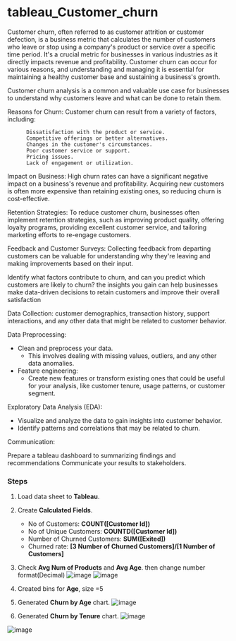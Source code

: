 # tableau_Customer_churn


Customer churn, often referred to as customer attrition or customer defection, is a business metric that calculates the number of customers who leave or stop using a company's product or service over a specific time period. It's a crucial metric for businesses in various industries as it directly impacts revenue and profitability. Customer churn can occur for various reasons, and understanding and managing it is essential for maintaining a healthy customer base and sustaining a business's growth.


Customer churn analysis is a common and valuable use case for businesses to understand why customers leave and what can be done to retain them.


 Reasons for Churn: Customer churn can result from a variety of factors, including:

          Dissatisfaction with the product or service.
          Competitive offerings or better alternatives.
          Changes in the customer's circumstances.
          Poor customer service or support.
          Pricing issues.
          Lack of engagement or utilization.

Impact on Business: High churn rates can have a significant negative impact on a business's revenue and profitability. Acquiring new customers is often more expensive than retaining existing ones, so reducing churn is cost-effective.


 Retention Strategies: To reduce customer churn, businesses often implement retention strategies, such as improving product quality, offering loyalty programs, providing excellent customer service, and tailoring marketing efforts to re-engage customers.


 Feedback and Customer Surveys: Collecting feedback from departing customers can be valuable for understanding why they're leaving and making improvements based on their input.

 

Identify what factors contribute to churn, and can you predict which customers are likely to churn? 
the insights you gain can help businesses make data-driven decisions to retain customers and improve their overall satisfaction

Data Collection:
customer demographics, transaction history, support interactions, and any other data that might be related to customer behavior.

Data Preprocessing:
- Clean and preprocess your data.
    - This involves dealing with missing values, outliers, and any other data anomalies.
- Feature engineering:
    - Create new features or transform existing ones that could be useful for your analysis, like customer tenure, usage patterns, or customer segment.


Exploratory Data Analysis (EDA):

- Visualize and analyze the data to gain insights into customer behavior.
- Identify patterns and correlations that may be related to churn.


Communication:

Prepare a tableau dashboard to summarizing findings and recommendations
Communicate your results to stakeholders.


### Steps

1.  Load data sheet to **Tableau**.

2.  Create **Calculated Fields**.
   
    - No of Customers: **COUNT([Customer Id])**
    - No of Unique Customers: **COUNTD([Customer Id])**
    - Number of Churned Customers: **SUM([Exited])**
    - Churned rate: **[3 Number of Churned Customers]/[1 Number of Customers]**

3.  Check **Avg Num of Products** and **Avg Age**. then change number format(Decimal) 
![image](https://github.com/hashinil/tableau_Customer_churn/assets/33922245/6d384de8-8673-4ba6-81c1-3090e53edfbe)
![image](https://github.com/hashinil/tableau_Customer_churn/assets/33922245/4a12bb86-a2dd-42be-82e4-aa9a7e69c6f1)

4.  Created bins for **Age**, size =5

5.  Generated **Churn by Age** chart.
![image](https://github.com/hashinil/tableau_Customer_churn/assets/33922245/e0e8a55a-552c-4edf-a4de-23df1506b94c)

6.  Generated **Churn by Tenure** chart.
![image](https://github.com/hashinil/tableau_Customer_churn/assets/33922245/96a7b19c-4605-4ccf-83a0-4768643ea5d9)






![image](https://github.com/hashinil/tableau_Customer_churn/assets/33922245/c8233868-4070-41a7-92cf-f7a1f0946baa)
